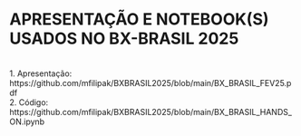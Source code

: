 # APRESENTAÇÃO E NOTEBOOK(S) USADOS NO BX-BRASIL 2025
<br>
1. Apresentação: https://github.com/mfilipak/BXBRASIL2025/blob/main/BX_BRASIL_FEV25.pdf<br>
2. Código: https://github.com/mfilipak/BXBRASIL2025/blob/main/BX_BRASIL_HANDS_ON.ipynb<br>
